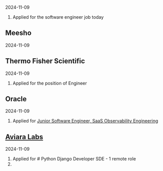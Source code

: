 2024-11-09
1. Applied for the software engineer job today


## Meesho
2024-11-09


## Thermo Fisher Scientific
2024-11-09
1. Applied for the position of Engineer

## Oracle
2024-11-09
1. Applied for [Junior Software Engineer, SaaS Observability Engineering](https://eeho.fa.us2.oraclecloud.com/hcmUI/CandidateExperience/en/sites/jobsearch/job/265394/?utm_source=Junior_Software_Engineer_unstop&utm_medium=listing&utm_campaign=unstop)

## [Aviara Labs](https://www.linkedin.com/company/aviaralabs/life)
2024-11-09
1. Applied for # Python Django Developer SDE - 1 remote role
2. 